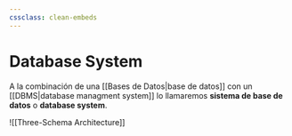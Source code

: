 ```yaml
---
cssclass: clean-embeds
---
```

# Database System
A la combinación de una [[Bases de Datos|base de datos]] con un [[DBMS|database managment system]] lo llamaremos **sistema de base de datos** o **database system**.

![[Three-Schema Architecture]]
